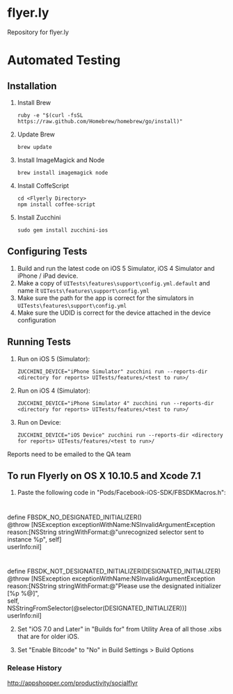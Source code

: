 flyer.ly
========

Repository for flyer.ly

Automated Testing
=================

Installation
------------

1. Install Brew

   ```ruby -e "$(curl -fsSL https://raw.github.com/Homebrew/homebrew/go/install)"```

2. Update Brew 

   ```brew update``` 

3. Install ImageMagick and Node

   ```brew install imagemagick node```

4. Install CoffeScript

   ```
   cd <Flyerly Directory>
   npm install coffee-script
   ```

5. Install Zucchini

   ```sudo gem install zucchini-ios```


Configuring Tests
-----------------

1. Build and run the latest code on iOS 5 Simulator, iOS 4 Simulator and iPhone / iPad device.
2. Make a copy of ```UITests\features\support\config.yml.default``` and name it ```UITests\features\support\config.yml```
3. Make sure the path for the app is correct for the simulators in ```UITests\features\support\config.yml```
4. Make sure the UDID is correct for the device attached in the device configuration

Running Tests
-------------

1. Run on iOS 5 (Simulator):

   ```ZUCCHINI_DEVICE="iPhone Simulator" zucchini run --reports-dir <directory for reports> UITests/features/<test to run>/```

2. Run on iOS 4 (Simulator):

   ```ZUCCHINI_DEVICE="iPhone Simulator 4" zucchini run --reports-dir <directory for reports> UITests/features/<test to run>/```
   
3. Run on Device:

   ```ZUCCHINI_DEVICE="iOS Device" zucchini run --reports-dir <directory for reports> UITests/features/<test to run>/``` 

Reports need to be emailed to the QA team


To run Flyerly on OS X 10.10.5 and Xcode 7.1
--------------------------------------------

1. Paste the following code in "Pods/Facebook-iOS-SDK/FBSDKMacros.h":

#
define FBSDK_NO_DESIGNATED_INITIALIZER() \
@throw [NSException exceptionWithName:NSInvalidArgumentException \
                               reason:[NSString stringWithFormat:@"unrecognized selector sent to instance %p", self] \
                             userInfo:nil]

#
define FBSDK_NOT_DESIGNATED_INITIALIZER(DESIGNATED_INITIALIZER) \
@throw [NSException exceptionWithName:NSInvalidArgumentException \
                               reason:[NSString stringWithFormat:@"Please use the designated initializer [%p %@]", \
                                       self, \
                                       NSStringFromSelector(@selector(DESIGNATED_INITIALIZER))] \
                             userInfo:nil]

2. Set "iOS 7.0 and Later" in "Builds for" from Utility Area of all those .xibs that are for older iOS.

3. Set "Enable Bitcode" to "No" in Build Settings > Build Options

### Release History

http://appshopper.com/productivity/socialflyr
